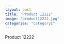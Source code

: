 ```yaml
---
layout: post
title: "Product 12222"
image: "product12222.jpg"
categories: "category1"
---
```

Product 12222
